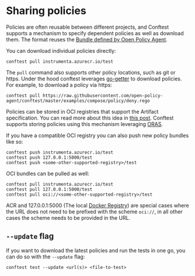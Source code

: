 # Sharing policies

Policies are often reusable between different projects, and Conftest supports a mechanism to specify dependent policies as well as download them. The format reuses the [Bundle defined by Open Policy Agent](https://www.openpolicyagent.org/docs/latest/bundles).

You can download individual policies directly:

```console
conftest pull instrumenta.azurecr.io/test
```

The `pull` command also supports other policy locations, such as git or https. Under the hood conftest leverages [go-getter](https://github.com/hashicorp/go-getter) to download policies. For example, to download a policy via https:

```console
conftest pull https://raw.githubusercontent.com/open-policy-agent/conftest/master/examples/compose/policy/deny.rego
```

Policies can be stored in OCI registries that support the Artifact specification. You can read more about this idea in [this post](https://stevelasker.blog/2019/01/25/cloud-native-artifact-stores-evolve-from-container-registries/). Conftest supports storing policies using this mechanism leveraging [ORAS](https://github.com/deislabs/oras).

If you have a compatible OCI registry you can also push new policy bundles like so:

```console
conftest push instrumenta.azurecr.io/test
conftest push 127.0.0.1:5000/test
conftest push <some-other-supported-registry>/test
```

OCI bundles can be pulled as well:

```console
conftest pull instrumenta.azurecr.io/test
conftest pull 127.0.0.1:5000/test
conftest pull oci://<some-other-supported-registry>/test
```

ACR and 127.0.0.1:5000 (The local [Docker Registry](https://github.com/docker/distribution)) are special cases where the URL does not need to be prefixed with the scheme `oci://`, in all other cases the scheme needs to be provided in the URL.

## `--update` flag

If you want to download the latest policies and run the tests in one go, you can do so with the `--update` flag:

```console
conftest test --update <url(s)> <file-to-test>
```
